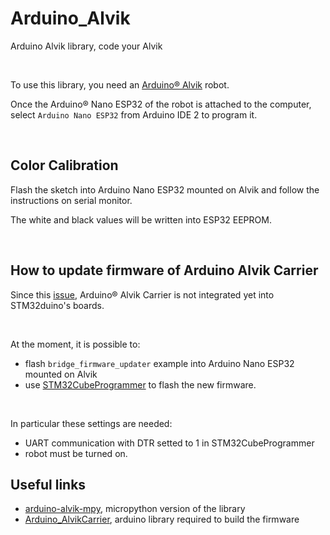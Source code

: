 # Arduino_Alvik
Arduino Alvik library, code your Alvik

<br> 

To use this library, you need an [Arduino® Alvik](https://store.arduino.cc/pages/alvik) robot.

Once the Arduino® Nano ESP32 of the robot is attached to the computer, select `Arduino Nano ESP32` from Arduino IDE 2 to program it.

<br>

## Color Calibration

Flash the sketch into Arduino Nano ESP32 mounted on Alvik and follow the instructions on serial monitor.

The white and black values will be written into ESP32 EEPROM. 

<br>

## How to update firmware of Arduino Alvik Carrier

Since this [issue](https://github.com/stm32duino/Arduino_Core_STM32/issues/2292), Arduino® Alvik Carrier is not integrated yet into STM32duino's boards.

<br>

At the moment, it is possible to:
- flash `bridge_firmware_updater` example into Arduino Nano ESP32 mounted on Alvik
- use [STM32CubeProgrammer](https://www.st.com/en/development-tools/stm32cubeprog.html) to flash the new firmware.

<br>


In particular these settings are needed:
- UART communication with DTR setted to 1 in STM32CubeProgrammer
- robot must be turned on.


## Useful links

- [arduino-alvik-mpy](https://github.com/arduino/arduino-alvik-mpy), micropython version of the library
- [Arduino_AlvikCarrier](https://github.com/arduino-libraries/Arduino_AlvikCarrier), arduino library required to build the firmware

